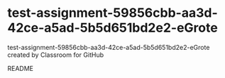 # test-assignment-59856cbb-aa3d-42ce-a5ad-5b5d651bd2e2-eGrote
test-assignment-59856cbb-aa3d-42ce-a5ad-5b5d651bd2e2-eGrote created by Classroom for GitHub

README

